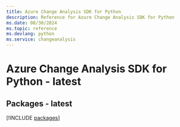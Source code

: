 ```yaml
---
title: Azure Change Analysis SDK for Python
description: Reference for Azure Change Analysis SDK for Python
ms.date: 08/30/2024
ms.topic: reference
ms.devlang: python
ms.service: changeanalysis
---
```

# Azure Change Analysis SDK for Python - latest
## Packages - latest
[!INCLUDE [packages](change-analysis-index.md)]